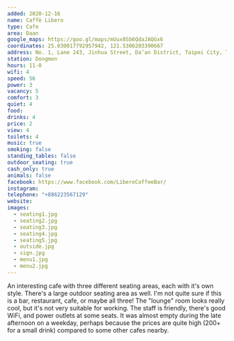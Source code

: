 ```yaml
---
added: 2020-12-16
name: Caffè Libero
type: Cafe
area: Daan
google_maps: https://goo.gl/maps/mUux8Sb6QdaJAQGx6
coordinates: 25.030017792957942, 121.5306203390667
address: No. 1, Lane 243, Jinhua Street, Da’an District, Taipei City, Taiwan 106
station: Dongmen
hours: 11-0
wifi: 4
speed: 56
power: 3
vacancy: 5
comfort: 3
quiet: 4
food: 
drinks: 4
price: 2
view: 4
toilets: 4
music: true
smoking: false
standing_tables: false
outdoor_seating: true
cash_only: true
animals: false
facebook: https://www.facebook.com/LiberoCoffeeBar/
instagram: 
telephone: "+886223567129"
website: 
images:
  - seating1.jpg
  - seating2.jpg
  - seating3.jpg
  - seating4.jpg
  - seating5.jpg
  - outside.jpg
  - sign.jpg
  - menu1.jpg
  - menu2.jpg
---
```


An interesting cafe with three different seating areas, each with it's own style. There's a large outdoor seating area as well. I'm not quite sure if this is a bar, restaurant, cafe, or maybe all three! The "lounge" room looks really cool, but it's not very suitable for working. The staff is friendly, there's good WiFi, and power outlets at some seats. It was almost empty during the late afternoon on a weekday, perhaps because the prices are quite high (200+ for a small drink) compared to some other cafes nearby.
